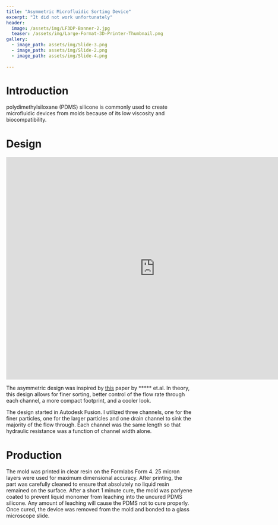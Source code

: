 ```yaml
---
title: "Asymmetric Microfluidic Sorting Device"
excerpt: "It did not work unfortunately"
header:
  image: /assets/img/LF3DP-Banner-2.jpg
  teaser: /assets/img/Large-Format-3D-Printer-Thumbnail.png
gallery:
  - image_path: assets/img/Slide-3.png
  - image_path: assets/img/Slide-2.png
  - image_path: assets/img/Slide-4.png
   
---
```


# Introduction

polydimethylsiloxane (PDMS) silicone is commonly used to create microfluidic devices from molds because of its low viscosity and biocompatibility.

# Design
<iframe src="https://vanderbilt643.autodesk360.com/shares/public/SH286ddQT78850c0d8a41b84e9df1e1fef99?mode=embed" width="800" height="600" allowfullscreen="true" webkitallowfullscreen="true" mozallowfullscreen="true"  frameborder="0"></iframe>

The asymmetric design was inspired by [this]() paper by ***** et.al. In theory, this design allows for finer sorting, better control of the flow rate through each channel, a more compact footprint, and a cooler look. 

The design started in Autodesk Fusion. I utilized three channels, one for the finer particles, one for the larger particles and one drain channel to sink the majority of the flow through. Each channel was the same length so that hydraulic resistance was a function of channel width alone. 

# Production

The mold was printed in clear resin on the Formlabs Form 4. 25 micron layers were used for maximum dimensional accuracy. After printing, the part was carefully cleaned to ensure that absolutely no liquid resin remained on the surface. After a short 1 minute cure, the mold was parlyene coated to prevent liquid monomer from leaching into the uncured PDMS silicone. Any amount of leaching will cause the PDMS not to cure properly. Once cured, the device was removed from the mold and bonded to a glass microscope slide.
